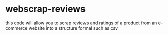 # webscrap-reviews
this code will allow you to scrap reviews and ratings of a product from an e-commerce website into a structure formal such as csv
